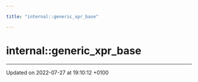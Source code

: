 ```yaml
---

title: "internal::generic_xpr_base"

---
```


# internal::generic_xpr_base








-------------------------------

Updated on 2022-07-27 at 19:10:12 +0100
